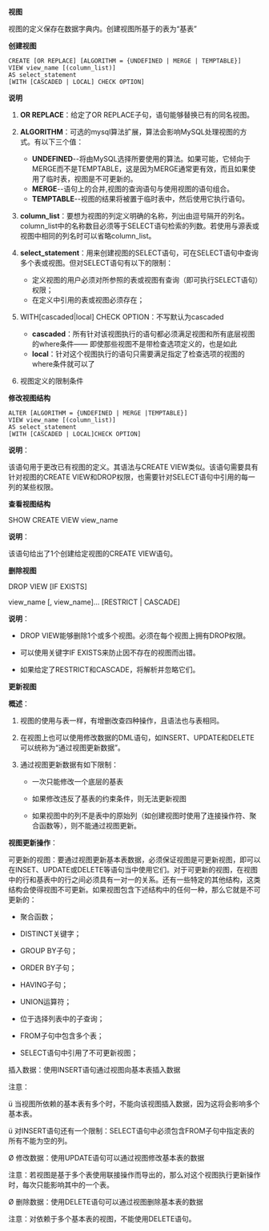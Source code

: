 **视图**

视图的定义保存在数据字典内。创建视图所基于的表为“基表”

**创建视图**

```mysql
CREATE [OR REPLACE] [ALGORITHM = {UNDEFINED | MERGE | TEMPTABLE}]
VIEW view_name [(column_list)]
AS select_statement
[WITH [CASCADED | LOCAL] CHECK OPTION]
```

**说明**

1. **OR REPLACE**：给定了OR REPLACE子句，语句能够替换已有的同名视图。

2. **ALGORITHM**：可选的mysql算法扩展，算法会影响MySQL处理视图的方式。有以下三个值：
    - **UNDEFINED**--将由MySQL选择所要使用的算法。如果可能，它倾向于MERGE而不是TEMPTABLE，这是因为MERGE通常更有效，而且如果使用了临时表，视图是不可更新的。
    - **MERGE**--语句上的合并,视图的查询语句与使用视图的语句组合。
    - **TEMPTABLE**--视图的结果将被置于临时表中，然后使用它执行语句。

3. **column_list**：要想为视图的列定义明确的名称，列出由逗号隔开的列名。column_list中的名称数目必须等于SELECT语句检索的列数。若使用与源表或视图中相同的列名时可以省略column_list。

4. **select_statement**：用来创建视图的SELECT语句，可在SELECT语句中查询多个表或视图。但对SELECT语句有以下的限制：
    - 定义视图的用户必须对所参照的表或视图有查询（即可执行SELECT语句）权限；
    - 在定义中引用的表或视图必须存在；

5. WITH[cascaded|local] CHECK OPTION：不写默认为cascaded

    - **cascaded**：所有针对该视图执行的语句都必须满足视图和所有底层视图的where条件—— 即使那些视图不是带检查选项定义的，也是如此
    - **local**：针对这个视图执行的语句只需要满足指定了检查选项的视图的where条件就可以了

6. 视图定义的限制条件

 

**修改视图结构**

```mysql
ALTER [ALGORITHM = {UNDEFINED | MERGE |TEMPTABLE}]
VIEW view_name [(column_list)]
AS select_statement
[WITH [CASCADED | LOCAL]CHECK OPTION]
```

**说明**：

该语句用于更改已有视图的定义。其语法与CREATE VIEW类似。该语句需要具有针对视图的CREATE VIEW和DROP权限，也需要针对SELECT语句中引用的每一列的某些权限。

 

**查看视图结构**

SHOW CREATE VIEW view_name

**说明**：

该语句给出了1个创建给定视图的CREATE VIEW语句。

 

**删除视图**

DROP VIEW [IF EXISTS]

view_name [, view_name]... [RESTRICT | CASCADE]

**说明**：

- DROP VIEW能够删除1个或多个视图。必须在每个视图上拥有DROP权限。

- 可以使用关键字IF EXISTS来防止因不存在的视图而出错。

- 如果给定了RESTRICT和CASCADE，将解析并忽略它们。




**更新视图**

**概述**：

1. 视图的使用与表一样，有增删改查四种操作，且语法也与表相同。

2. 在视图上也可以使用修改数据的DML语句，如INSERT、UPDATE和DELETE可以统称为“通过视图更新数据”。

3. 通过视图更新数据有如下限制：

    - 一次只能修改一个底层的基表

    - 如果修改违反了基表的约束条件，则无法更新视图

    - 如果视图中的列不是表中的原始列（如创建视图时使用了连接操作符、聚合函数等），则不能通过视图更新。




**视图更新操作**：

可更新的视图：要通过视图更新基本表数据，必须保证视图是可更新视图，即可以在INSET、UPDATE或DELETE等语句当中使用它们。对于可更新的视图，在视图中的行和基表中的行之间必须具有一对一的关系。还有一些特定的其他结构，这类结构会使得视图不可更新。如果视图包含下述结构中的任何一种，那么它就是不可更新的：

- 聚合函数；

- DISTINCT关键字；

- GROUP BY子句；

- ORDER BY子句；

- HAVING子句；

- UNION运算符；

- 位于选择列表中的子查询；

- FROM子句中包含多个表；

- SELECT语句中引用了不可更新视图；


插入数据：使用INSERT语句通过视图向基本表插入数据

注意：

ü  当视图所依赖的基本表有多个时，不能向该视图插入数据，因为这将会影响多个基本表。

ü  对INSERT语句还有一个限制：SELECT语句中必须包含FROM子句中指定表的所有不能为空的列。

Ø  修改数据：使用UPDATE语句可以通过视图修改基本表的数据

注意：若视图是基于多个表使用联接操作而导出的，那么对这个视图执行更新操作时，每次只能影响其中的一个表。

Ø  删除数据：使用DELETE语句可以通过视图删除基本表的数据

注意：对依赖于多个基本表的视图，不能使用DELETE语句。